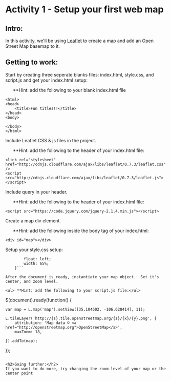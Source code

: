 <h1>Activity 1 - Setup your first web map</h1>

<h2>Intro:</h2>

In this activity, we'll be using <a href="http://leafletjs.com/">Leaflet</a> to create a map and add an Open Street Map basemap to it.

<h2>Getting to work:</h2>

Start by creating three seperate blanks files: index.html, style.css, and script.js and get your index.html setup:

<ul> **Hint: add the following to your blank index.html file</ul>

```
<html>
<head>
	<title>Fun titles!!</title>
</head>
<body>

</body>
</html>

```


Include Leaflet CSS & js files in the project.

<ul> **Hint: add the following to the header of your index.html file:</ul>

```
<link rel="stylesheet" href="http://cdnjs.cloudflare.com/ajax/libs/leaflet/0.7.3/leaflet.css" />
<script src="http://cdnjs.cloudflare.com/ajax/libs/leaflet/0.7.3/leaflet.js"></script>
```

Include query in your header.

<ul> **Hint: add the following to the header of your index.html file: </ul>

```<script src="https://code.jquery.com/jquery-2.1.4.min.js"></script>```

Create a map div element.

<ul> **Hint: add the following inside the body tag of your index.html: </ul>

```<div id="map"></div>```

Setup your style.css setup:

```#map { height: 600px; 
        float: left;
        width: 65%;    
    }```

After the document is ready, instantiate your map object.  Set it's center, and zoom level.  

<ul> **Hint: add the following to your script.js file:</ul>

```
$(document).ready(function() {

    var map = L.map('map').setView([35.104602, -106.628414], 11);

    L.tileLayer('http://{s}.tile.openstreetmap.org/{z}/{x}/{y}.png', {
        attribution: 'Map data © <a href="http://openstreetmap.org">OpenStreetMap</a>',
        maxZoom: 18,
       
    }).addTo(map);

});
```

<h2>Going further:</h2>
If you want to do more, try changing the zoom level of your map or the center point
